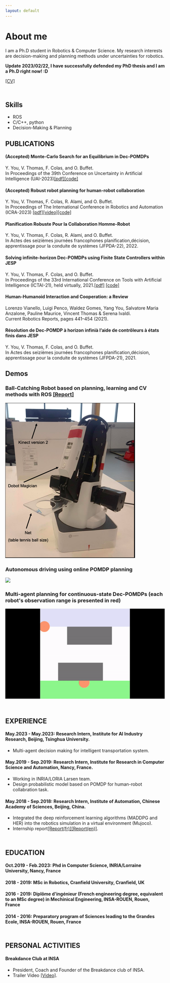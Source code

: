 ```yaml
---
layout: default
---
```

<!--
Text can be **bold**, _italic_, or ~~strikethrough~~.

[Link to another page](./another-page.html).

**Report**[Report](./assets/reports/Robot_failure.pdf).

There should be whitespace between paragraphs. We recommend including a README, or a file with information about your project. -->

# About me

I am a Ph.D student in Robotics & Computer Science. My research interests are decision-making and planning methods under uncertainties for robotics.

**Update 2023/02/22, I have successfully defended my PhD thesis and I am a Ph.D right now! :D**

[[CV]](./assets/reports/Yang_You_CV_planning.pdf)

## <br> Skills
* ROS
* C/C++, python
* Decision-Making & Planning 


## PUBLICATIONS

#### (Accepted) Monte-Carlo Search for an Equilibrium in Dec-POMDPs
Y. You, V. Thomas, F. Colas, and O. Buffet. <br />
In Proceedings of the 39th Conference on Uncertainty in Artificial Intelligence (UAI-2023)[[pdf]](https://arxiv.org/abs/2305.11811.pdf)[[code]](https://gitlab.inria.fr/anr-fcw/mcjesp)

#### (Accepted) Robust robot planning for human-robot collaboration
Y. You, V. Thomas, F. Colas, R. Alami, and O. Buffet. <br />
In Proceedings of The International Conference in Robotics and Automation (ICRA-2023) [[pdf]](https://arxiv.org/pdf/2302.13916.pdf)[[video]](https://www.youtube.com/watch?v=YVE4EPtDlMI)[[code]](https://gitlab.inria.fr/anr-fcw/robustrobotplanningoffline)

#### Planification Robuste Pour la Collaboration Homme-Robot
Y. You, V. Thomas, F. Colas, R. Alami, and O. Buffet.  <br />
In Actes des seizièmes journées francophones planification,décision, apprentissage pour la conduite de systèmes (JFPDA-22), 2022.

#### Solving infinite-horizon Dec-POMDPs using Finite State Controllers within JESP
Y. You, V. Thomas, F. Colas, and O. Buffet. <br />
In Proceedings of the 33rd International Conference on Tools with Artificial Intelligence (ICTAI-21), held virtually, 2021.[[pdf]](https://arxiv.org/pdf/2109.08755.pdf) [[code]](https://gitlab.inria.fr/anr-fcw/infjesp)

#### Human-Humanoid Interaction and Cooperation: a Review
Lorenzo Vianello, Luigi Penco, Waldez Gomes, Yang You, Salvatore Maria Anzalone, Pauline Maurice, Vincent Thomas & Serena Ivaldi. <br />
Current Robotics Reports, pages 441–454 (2021).

#### Résolution de Dec-POMDP à horizon infinià l’aide de contrôleurs à états finis dans JESP
Y. You, V. Thomas, F. Colas, and O. Buffet. <br />
In Actes des seizièmes journées francophones planification,décision, apprentissage pour la conduite de systèmes (JFPDA-21), 2021.


## Demos

### Ball-Catching Robot based on planning, learning and CV methods with ROS [[Report]](./assets/reports/GDP-Robotics-Thesis-You-Yang.pdf)
![](/assets/INTB.png)


### Autonomous driving using online POMDP planning
![](/assets/img/autonomous-cars.gif)


### Multi-agent planning for continuous-state Dec-POMDPs (each robot's observation range is presented in red)
![](/assets/img/multi-agent-planning.gif)



<!-- #### **Robot Learning for Dual Arm Manipulation**, Qianyuan Liu, Xuemei Ye, **YANG YOU**

> A novel method of controlling dual arm Manipulation which is based on MADDPG and HER (deep reinforcement learning algorithms).  

#### **Agent Chasing learning with ACKTR**, shuoying Liang, **YANG YOU**

> A game with angry bird-like background, reward is calculated by the subsutraction of the disance wanted and real distance between the agent and the goal's position.
> ACKTR is implented with asynchronous process. By limiting the KL divergence, the optimal direction in paramter space can be guided by the natural gradient.

#### **Fast failure detection in robotics using supervised learning method with convolutional gaussian processes**, **YANG YOU**



> Abstract— The execution failure is a classical problem in
robotics and much progress has been observed in recent
years with supervised learning methods. In this paper, a
method, which applying gaussian kernel convoluted data
then using different machine learning algorithms and neural
networks method to perform this classification task, shows
a higher accuracy in prediction and less time consuming in
training than the existing methods without convolution process.
> [[Report]](./assets/reports/Robot_failure.pdf) [[SRC]](https://github.com/yangyou95/Robot-Failure-Detection--A-convolutional-method).

#### **JDX Robotics Competition**, Xuemei Ye, **YANG YOU**

> A mobile robot with arms and end effectors, which can perform picking and placing tasks in various environments.
> [[Slides(ch)]](./assets/reports/slides_ch.pptx)

#### **Image Processing with different kernels**, **YANG YOU**

> Image processing is a widely used technique in many areas such as machine learning, medical inspection and camera applications. In this experiment, various kernels are used to perform the image processing task. This report aims at describing the approaches which are used, discussing the advantages and disadvantages among those filters.
> [[Report]](./assets/reports/Image_Processing.pdf) [[SRC]](https://github.com/yangyou95/Image_processing).

#### **Hidden Markov Model:  Viterbi Method fordecoding**, **YANG YOU**

> A basic introduction and implentation of Hidden Markov Model. Using Viterbi algorithm to solve the decoing problem.
> [[Report]](./assets/reports/hmm.pdf).

 -->


## <br> EXPERIENCE
#### **May.2023 - May.2023: Research Intern, Institute for AI Industry Research, Beijing, Tsinghua University.**
* Multi-agent decision making for intelligent transportation system.

#### **May.2019 - Sep.2019: Research Intern, Institute for Research in Computer Science and Automation, Nancy, France.**
* Working in INRIA/LORIA Larsen team.
* Design probabilistic model based on POMDP for human-robot collabration task.

#### **May.2018 - Sep.2018: Research Intern, Institute of Automation, Chinese Academy of Sciences, Beijing, China.**
* Integrated the deep reinforcement learning algorithms (MADDPG and HER) into the robotics simulation in a virtual environment (Mujoco).
* Internship report[[Report(fr)]](./assets/reports/Report_internship.pdf)[[Report(en)]](./assets/reports/DRL_Research.pdf).

## <br> EDUCATION
#### **Oct.2019 - Feb.2023: Phd in Computer Science, INRIA/Lorraine University, Nancy, France**
#### **2018 - 2019: MSc in Robotics, Cranfield University, Cranfield, UK**
#### **2016 - 2019: Diplôme d'ingénieur (French engineering degree, equivalent to an MSc degree) in Mechinical Engineering, INSA-ROUEN, Rouen, France**
#### **2014 - 2016: Preparatory program of Sciences leading to the Grandes Ecole, INSA-ROUEN, Rouen, France**

## <br> PERSONAL ACTIVITIES
#### **Breakdance Club at INSA**
*  President, Coach and Founder of the Breakdance club of INSA.
* Trailer Video [[Video]](https://www.youtube.com/watch?v=noEaK8zkM-o).


<!--
#### Header 4

*   This is an unordered list following a header.
*   This is an unordered list following a header.
*   This is an unordered list following a header.

##### Header 5

1.  This is an ordered list following a header.
2.  This is an ordered list following a header.
3.  This is an ordered list following a header.

###### Header 6

| head1        | head two          | three |
|:-------------|:------------------|:------|
| ok           | good swedish fish | nice  |
| out of stock | good and plenty   | nice  |
| ok           | good `oreos`      | hmm   |
| ok           | good `zoute` drop | yumm  |

### There's a horizontal rule below this.

* * *

### Here is an unordered list:

*   Item foo
*   Item bar
*   Item baz
*   Item zip

### And an ordered list:

1.  Item one
1.  Item two
1.  Item three
1.  Item four

### And a nested list:

- level 1 item
  - level 2 item
  - level 2 item
    - level 3 item
    - level 3 item
- level 1 item
  - level 2 item
  - level 2 item
  - level 2 item
- level 1 item
  - level 2 item
  - level 2 item
- level 1 item

### Small image

![Octocat](https://assets-cdn.github.com/images/icons/emoji/octocat.png)

### Large image

![Branching](https://guides.github.com/activities/hello-world/branching.png)


### Definition lists can be used with HTML syntax.

<dl>
<dt>Name</dt>
<dd>Godzilla</dd>
<dt>Born</dt>
<dd>1952</dd>
<dt>Birthplace</dt>
<dd>Japan</dd>
<dt>Color</dt>
<dd>Green</dd>
</dl>

```
Long, single-line code blocks should not wrap. They should horizontally scroll if they are too long. This line should be long enough to demonstrate this.
```

```
The final element.
``` -->
